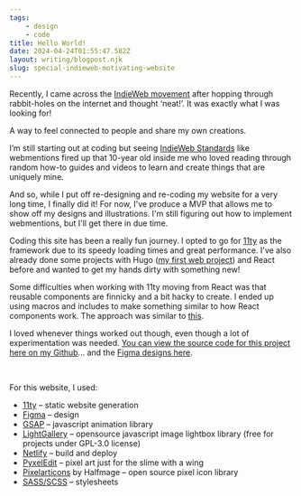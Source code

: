 ```yaml
---
tags:
    - design
    - code
title: Hello World!
date: 2024-04-24T01:55:47.582Z
layout: writing/blogpost.njk
slug: special-indieweb-motivating-website
---
```


<!-- After my art account (which I’ve kept running since 2016) got deleted by Instagram at the beginning of this year, I was determined not to make posts on social media again.

I felt like that particular art account held a lot of sentimental value for me since it traced my growth in drawing from my high school days. A lot of the drawings (albeit embarrassing) weren’t stored anywhere else. It felt like a time capsule that got thrown away.

I do miss being able to share my drawings with friends and family though, and it got me thinking that I should create a platform of my own, where the content is mine alone. -->

Recently, I came across the [IndieWeb movement](https://indieweb.org/) after hopping through rabbit-holes on the internet and thought ‘neat!’. It was exactly what I was looking for! 

A way to feel connected to people and share my own creations.

I’m still starting out at coding but seeing [IndieWeb Standards](https://spec.indieweb.org/) like webmentions fired up that 10-year old inside me who loved reading through random how-to guides and videos to learn and create things that are uniquely mine.

And so, while I put off re-designing and re-coding my website for a very long time, I finally did it! For now, I've produce a MVP that allows me to show off my designs and illustrations. I'm still figuring out how to implement webmentions, but I'll get there in due time.

Coding this site has been a really fun journey. I opted to go for [11ty](https://11ty.dev/) as the framework due to its speedy loading times and great performance. I've also already done some projects with Hugo ([my first web project](https://bomby.neocities.org/)) and React before and wanted to get my hands dirty with something new!

Some difficulties when working with 11ty moving from React was that reusable components are finnicky and a bit hacky to create. I ended up using macros and includes to make something similar to how React components work. The approach was similar to [this](https://www.trysmudford.com/blog/encapsulated-11ty-components/).

I loved whenever things worked out though, even though a lot of experimentation was needed. [You can view the source code for this project here on my Github](https://github.com/wingywing/2023-portfolio)... and the [Figma designs here](https://www.figma.com/file/OyD8DQSqoJTtcu1VjJJw6O/2023-Portfolio?type=design&node-id=0%3A1&mode=design&t=Qfwa8iMbu6RW6J0r-1).

<br/>

For this website, I used:
- [11ty](https://11ty.dev/) – static website generation
- [Figma](https://figma.com/) – design
- [GSAP](https://gsap.com/) – javascript animation library
- [LightGallery](https://www.lightgalleryjs.com/) – opensource javascript image lightbox library (free for projects under GPL-3.0 license)
- [Netlify](https://www.netlify.com/) – build and deploy
- [PyxelEdit](https://pyxeledit.com/index.php) – pixel art just for the slime with a wing
- [Pixelarticons](https://pixelarticons.com/) by Halfmage – open source pixel icon library
- [SASS/SCSS](https://sass-lang.com/) – stylesheets